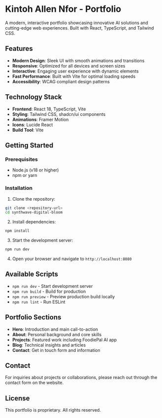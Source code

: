 # Kintoh Allen Nfor - Portfolio

A modern, interactive portfolio showcasing innovative AI solutions and cutting-edge web experiences. Built with React, TypeScript, and Tailwind CSS.

## Features

- **Modern Design**: Sleek UI with smooth animations and transitions
- **Responsive**: Optimized for all devices and screen sizes
- **Interactive**: Engaging user experience with dynamic elements
- **Fast Performance**: Built with Vite for optimal loading speeds
- **Accessibility**: WCAG compliant design patterns

## Technology Stack

- **Frontend**: React 18, TypeScript, Vite
- **Styling**: Tailwind CSS, shadcn/ui components
- **Animations**: Framer Motion
- **Icons**: Lucide React
- **Build Tool**: Vite

## Getting Started

### Prerequisites

- Node.js (v18 or higher)
- npm or yarn

### Installation

1. Clone the repository:
```bash
git clone <repository-url>
cd synthwave-digital-bloom
```

2. Install dependencies:
```bash
npm install
```

3. Start the development server:
```bash
npm run dev
```

4. Open your browser and navigate to `http://localhost:8080`

## Available Scripts

- `npm run dev` - Start development server
- `npm run build` - Build for production
- `npm run preview` - Preview production build locally
- `npm run lint` - Run ESLint

## Portfolio Sections

- **Hero**: Introduction and main call-to-action
- **About**: Personal background and core skills
- **Projects**: Featured work including FoodiePal AI app
- **Blog**: Technical insights and articles
- **Contact**: Get in touch form and information

## Contact

For inquiries about projects or collaborations, please reach out through the contact form on the website.

## License

This portfolio is proprietary. All rights reserved.

